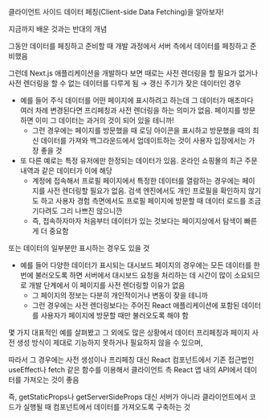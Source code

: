 클라이언트 사이드 데이터 페칭(Client-side Data Fetching)을 알아보자!

지금까지 배운 것과는 반대의 개념

그동안 데이터를 페칭하고 준비할 때 개발 과정에서 서버 측에서 데이터를 페칭하고 준비했음

그런데 Next.js 애플리케이션을 개발하다 보면 때로는 사전 렌더링을 할 필요가 없거나 사전 렌더링을 할 수 없는 데이터를 다루게 됨 → 갱신 주기가 잦은 데이터인 경우

- 예를 들어 주식 데이터를 어떤 페이지에 표시하려고 하는데 그 데이터가 매초마다 여러 차례 변경된다면 프리페칭과 사전 렌더링을 하는 의미가 없음. 페이지를 방문하면 이미 그 데이터는 과거의 것이 되어 있을 테니까!
  - 그런 경우에는 페이지를 방문했을 때 로딩 아이콘을 표시하고 방문했을 때의 최신 데이터를 가져와 백그라운드에서 업데이트하는 것이 사용자 입장에서는 가장 좋을 것
- 또 다른 예로는 특정 유저에만 한정되는 데이터가 있음. 온라인 쇼핑몰의 최근 주문 내역과 같은 데이터가 이에 해당
  - 계정에 접속해서 프로필 페이지에서 특정한 데이터를 열람하는 경우에는 페이지를 사전 렌더링할 필요가 없음. 검색 엔진에서도 개인 프로필을 확인하지 않기도 하고 사용자 경험 측면에서도 프로필 페이지에 방문할 때 데이터 로드를 조금 기다려도 그리 나쁘진 않으니깐
  - 즉, 접속하자마자 처음부터 데이터가 있는 것보다는 페이지상에서 탐색이 빠른 게 더 중요함

또는 데이터의 일부분만 표시하는 경우도 있을 것

- 예를 들어 다양한 데이터가 표시되는 대시보드 페이지의 경우에는 모든 데이터를 한 번에 불러오도록 하면 서버에서 대시보드 요청을 처리하는 데 시간이 많이 소요되므로 개발 단계에서 이 페이지를 사전 렌더링할 이유가 없음
  - 그 페이지의 정보는 다분히 개인적이거나 변동이 잦을 테니까
  - 그런 경우에는 사전 렌더링보다는 주어진 React 애플리케이션에 포함된 데이터를 사용자가 페이지에 방문할 때만 불러오도록 해야 함

몇 가지 대표적인 예를 살펴봤고 그 외에도 많은 상황에서 데이터 프리페칭과 페이지 사전 생성 방식이 제대로 기능하지 못하거나 필요하지 않을 수 있으며,

따라서 그 경우에는 사전 생성이나 프리페칭 대신 React 컴포넌트에서 기존 접근법인 useEffect나 fetch 같은 함수를 이용해서 클라이언트 측 React 앱 내의 API에서 데이터를 가져오는 것이 좋음

즉, getStaticProps나 getServerSideProps 대신 서버가 아니라 클라이언트에서 코드가 실행될 때 컴포넌트에서 데이터를 가져오도록 구축하는 것
